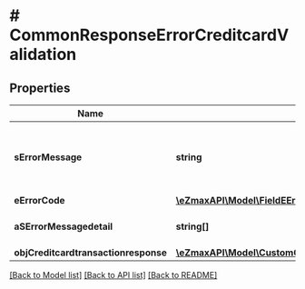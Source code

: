 # # CommonResponseErrorCreditcardValidation

## Properties

Name | Type | Description | Notes
------------ | ------------- | ------------- | -------------
**sErrorMessage** | **string** | The message giving details about the error |
**eErrorCode** | [**\eZmaxAPI\Model\FieldEErrorCode**](FieldEErrorCode.md) |  |
**aSErrorMessagedetail** | **string[]** | More error message detail | [optional]
**objCreditcardtransactionresponse** | [**\eZmaxAPI\Model\CustomCreditcardtransactionresponseResponse**](CustomCreditcardtransactionresponseResponse.md) |  | [optional]

[[Back to Model list]](../../README.md#models) [[Back to API list]](../../README.md#endpoints) [[Back to README]](../../README.md)
